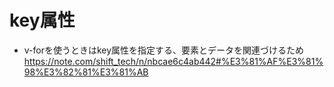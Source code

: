 # key属性
* v-forを使うときはkey属性を指定する、要素とデータを関連づけるため
  https://note.com/shift_tech/n/nbcae6c4ab442#%E3%81%AF%E3%81%98%E3%82%81%E3%81%AB